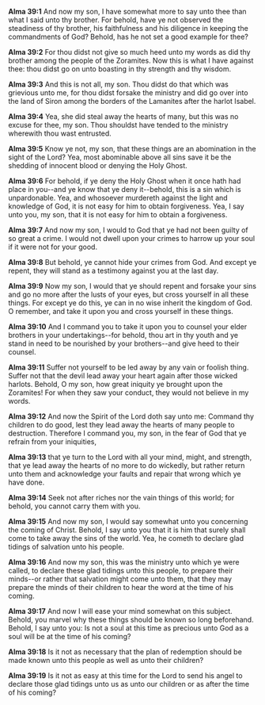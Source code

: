 **Alma 39:1** And now my son, I have somewhat more to say unto thee than what I said unto thy brother. For behold, have ye not observed the steadiness of thy brother, his faithfulness and his diligence in keeping the commandments of God? Behold, has he not set a good example for thee?

**Alma 39:2** For thou didst not give so much heed unto my words as did thy brother among the people of the Zoramites. Now this is what I have against thee: thou didst go on unto boasting in thy strength and thy wisdom.

**Alma 39:3** And this is not all, my son. Thou didst do that which was grievious unto me, for thou didst forsake the ministry and did go over into the land of Siron among the borders of the Lamanites after the harlot Isabel.

**Alma 39:4** Yea, she did steal away the hearts of many, but this was no excuse for thee, my son. Thou shouldst have tended to the ministry wherewith thou wast entrusted.

**Alma 39:5** Know ye not, my son, that these things are an abomination in the sight of the Lord? Yea, most abominable above all sins save it be the shedding of innocent blood or denying the Holy Ghost.

**Alma 39:6** For behold, if ye deny the Holy Ghost when it once hath had place in you--and ye know that ye deny it--behold, this is a sin which is unpardonable. Yea, and whosoever murdereth against the light and knowledge of God, it is not easy for him to obtain forgiveness. Yea, I say unto you, my son, that it is not easy for him to obtain a forgiveness.

**Alma 39:7** And now my son, I would to God that ye had not been guilty of so great a crime. I would not dwell upon your crimes to harrow up your soul if it were not for your good.

**Alma 39:8** But behold, ye cannot hide your crimes from God. And except ye repent, they will stand as a testimony against you at the last day.

**Alma 39:9** Now my son, I would that ye should repent and forsake your sins and go no more after the lusts of your eyes, but cross yourself in all these things. For except ye do this, ye can in no wise inherit the kingdom of God. O remember, and take it upon you and cross yourself in these things.

**Alma 39:10** And I command you to take it upon you to counsel your elder brothers in your undertakings--for behold, thou art in thy youth and ye stand in need to be nourished by your brothers--and give heed to their counsel.

**Alma 39:11** Suffer not yourself to be led away by any vain or foolish thing. Suffer not that the devil lead away your heart again after those wicked harlots. Behold, O my son, how great iniquity ye brought upon the Zoramites! For when they saw your conduct, they would not believe in my words.

**Alma 39:12** And now the Spirit of the Lord doth say unto me: Command thy children to do good, lest they lead away the hearts of many people to destruction. Therefore I command you, my son, in the fear of God that ye refrain from your iniquities,

**Alma 39:13** that ye turn to the Lord with all your mind, might, and strength, that ye lead away the hearts of no more to do wickedly, but rather return unto them and acknowledge your faults and repair that wrong which ye have done.

**Alma 39:14** Seek not after riches nor the vain things of this world; for behold, you cannot carry them with you.

**Alma 39:15** And now my son, I would say somewhat unto you concerning the coming of Christ. Behold, I say unto you that it is him that surely shall come to take away the sins of the world. Yea, he cometh to declare glad tidings of salvation unto his people.

**Alma 39:16** And now my son, this was the ministry unto which ye were called, to declare these glad tidings unto this people, to prepare their minds--or rather that salvation might come unto them, that they may prepare the minds of their children to hear the word at the time of his coming.

**Alma 39:17** And now I will ease your mind somewhat on this subject. Behold, you marvel why these things should be known so long beforehand. Behold, I say unto you: Is not a soul at this time as precious unto God as a soul will be at the time of his coming?

**Alma 39:18** Is it not as necessary that the plan of redemption should be made known unto this people as well as unto their children?

**Alma 39:19** Is it not as easy at this time for the Lord to send his angel to declare those glad tidings unto us as unto our children or as after the time of his coming?

